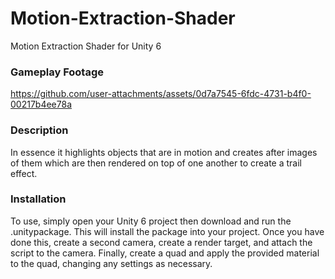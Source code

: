 # Motion-Extraction-Shader
Motion Extraction Shader for Unity 6

### Gameplay Footage
https://github.com/user-attachments/assets/0d7a7545-6fdc-4731-b4f0-00217b4ee78a

### Description
In essence it highlights objects that are in motion and creates after images of them which are then rendered on top of one another to create a trail effect.

### Installation
To use, simply open your Unity 6 project then download and run the .unitypackage. This will install the package into your project. Once you have done this, create a second camera, create a render target, and attach the script to the camera. Finally, create a quad and apply the provided material to the quad, changing any settings as necessary.
